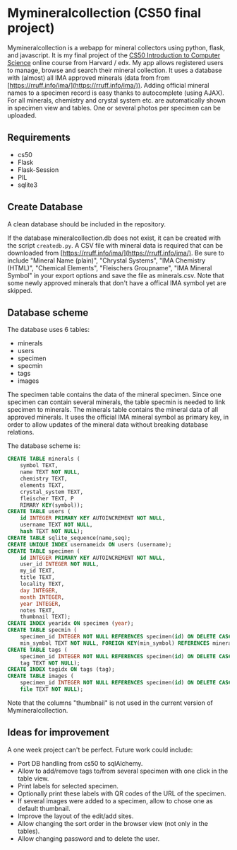 # Mymineralcollection (CS50 final project)
Mymineralcollection is a webapp for mineral collectors using python, flask, and javascript. It is my final project of the [CS50 Introduction to Computer Science](https://www.edx.org/cs50) online course from Harvard / edx. My app allows registered users to manage, browse and search their mineral collection. It uses a database with (almost) all IMA approved minerals (data from from [https://rruff.info/ima/](https://rruff.info/ima/)). Adding official mineral names to a specimen record is easy thanks to autocomplete (using AJAX). For all minerals, chemistry and crystal system etc. are automatically shown in specimen view and tables. One or several photos per specimen can be uploaded.


## Requirements
- cs50
- Flask
- Flask-Session
- PIL
- sqlite3

## Create Database
A clean database should be included in the repository.

If the database mineralcollection.db does not exist, it can be created with the script `createdb.py`. A CSV file with mineral data is required that can be downloaded from [https://rruff.info/ima/](https://rruff.info/ima/). Be sure to include "Mineral Name (plain)", "Chrystal Systems", "IMA Chemistry (HTML)", "Chemical Elements", "Fleischers Groupname", "IMA Mineral Symbol" in your export options and save the file as minerals.csv. Note that some newly approved minerals that don't have a offical IMA symbol yet are skipped.

## Database scheme
The database uses 6 tables:
- minerals
- users
- specimen
- specmin
- tags
- images

The specimen table contains the data of the mineral specimen. Since one specimen can contain several minerals, the table specmin is needed to link specimen to minerals. The minerals table contains the mineral data of all approved minerals. It uses the official IMA mineral symbol as primary key, in order to allow updates of the mineral data without breaking database relations.

The database scheme is:

``` sql
CREATE TABLE minerals (
    symbol TEXT, 
    name TEXT NOT NULL, 
    chemistry TEXT, 
    elements TEXT, 
    crystal_system TEXT, 
    fleischer TEXT, P
    RIMARY KEY(symbol));
CREATE TABLE users (
    id INTEGER PRIMARY KEY AUTOINCREMENT NOT NULL, 
    username TEXT NOT NULL, 
    hash TEXT NOT NULL);
CREATE TABLE sqlite_sequence(name,seq);
CREATE UNIQUE INDEX usernameidx ON users (username);
CREATE TABLE specimen (
    id INTEGER PRIMARY KEY AUTOINCREMENT NOT NULL, 
    user_id INTEGER NOT NULL, 
    my_id TEXT, 
    title TEXT, 
    locality TEXT, 
    day INTEGER, 
    month INTEGER, 
    year INTEGER, 
    notes TEXT, 
    thumbnail TEXT);
CREATE INDEX yearidx ON specimen (year);
CREATE TABLE specmin (
    specimen_id INTEGER NOT NULL REFERENCES specimen(id) ON DELETE CASCADE, 
    min_symbol TEXT NOT NULL, FOREIGN KEY(min_symbol) REFERENCES minerals(symbol));
CREATE TABLE tags (
    specimen_id INTEGER NOT NULL REFERENCES specimen(id) ON DELETE CASCADE, 
    tag TEXT NOT NULL);
CREATE INDEX tagidx ON tags (tag);
CREATE TABLE images (
    specimen_id INTEGER NOT NULL REFERENCES specimen(id) ON DELETE CASCADE, 
    file TEXT NOT NULL);
```

Note that the columns "thumbnail" is not used in the current version of Mymineralcollection.

## Ideas for improvement
A one week project can't be perfect. Future work could include:
- Port DB handling from cs50 to sqlAlchemy. 
- Allow to add/remove tags to/from several specimen with one click in the table view.
- Print labels for selected specimen.
- Optionally print these labels with QR codes of the URL of the specimen.
- If several images were added to a specimen, allow to chose one as default thumbnail. 
- Improve the layout of the edit/add sites.
- Allow changing the sort order in the browser view (not only in the tables).
- Allow changing password and to delete the user.

